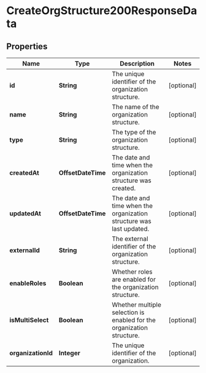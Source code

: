 

# CreateOrgStructure200ResponseData


## Properties

| Name | Type | Description | Notes |
|------------ | ------------- | ------------- | -------------|
|**id** | **String** | The unique identifier of the organization structure. |  [optional] |
|**name** | **String** | The name of the organization structure. |  [optional] |
|**type** | **String** | The type of the organization structure. |  [optional] |
|**createdAt** | **OffsetDateTime** | The date and time when the organization structure was created. |  [optional] |
|**updatedAt** | **OffsetDateTime** | The date and time when the organization structure was last updated. |  [optional] |
|**externalId** | **String** | The external identifier of the organization structure. |  [optional] |
|**enableRoles** | **Boolean** | Whether roles are enabled for the organization structure. |  [optional] |
|**isMultiSelect** | **Boolean** | Whether multiple selection is enabled for the organization structure. |  [optional] |
|**organizationId** | **Integer** | The unique identifier of the organization. |  [optional] |



